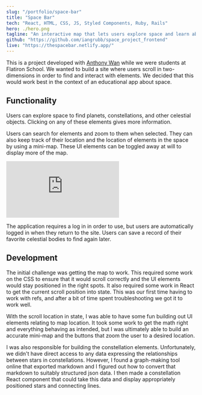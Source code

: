 ```yaml
---
slug: "/portfolio/space-bar"
title: "Space Bar"
tech: "React, HTML, CSS, JS, Styled Components, Ruby, Rails"
hero: ./hero.png
tagline: "An interactive map that lets users explore space and learn about planets and constellations."
github: "https://github.com/iangrubb/space_project_frontend"
live: "https://thespacebar.netlify.app/"
---
```


This is a project developed with [Anthony Wan](https://github.com/xMizu) while we were students at Flatiron School. We wanted to build a site where users scroll in two-dimensions in order to find and interact with elements. We decided that this would work best in the context of an educational app about space.


## Functionality

Users can explore space to find planets, constellations, and other celestial objects. Clicking on any of these elements gives more information.

Users can search for elements and zoom to them when selected. They can also keep track of their location and the location of elements in the space by using a mini-map. These UI elements can be toggled away at will to display more of the map.

<iframe src="https://player.vimeo.com/video/450948485" title="Space Bar User Interface" vratio="51" frameborder="0" allow="autoplay; fullscreen" allowfullscreen></iframe>

The application requires a log in in order to use, but users are automatically logged in when they return to the site. Users can save a record of their favorite celestial bodies to find again later.


## Development

The initial challenge was getting the map to work. This required some work on the CSS to ensure that it would scroll correctly and the UI elements would stay positioned in the right spots. It also required some work in React to get the current scroll position into state. This was our first time having to work with refs, and after a bit of time spent troubleshooting we got it to work well.

With the scroll location in state, I was able to have some fun building out UI elements relating to map location. It took some work to get the math right and everything behaving as intended, but I was ultimately able to build an accurate mini-map and the buttons that zoom the user to a desired location.

I was also responsible for building the constellation elements. Unfortunately, we didn't have direct access to any data expressing the relationships between stars in constellations. However, I found a graph-making tool online that exported markdown and I figured out how to convert that markdown to suitably structured json data. I then made a constellation React component that could take this data and display appropriately positioned stars and connecting lines.